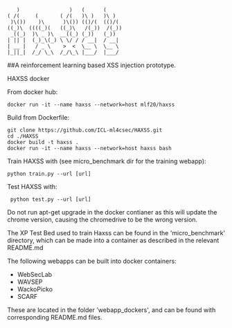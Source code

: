        )                )   (      (     
    ( /(     (       ( /(   )\ )   )\ )  
     )\())    )\      )\()) (()/(  (()/(  
    ((_)\  ((((_)(   ((_)\   /(_))  /(_)) 
     _((_)  )\ _ )\  __((_) (_))   (_))   
    | || |  (_)_\(_) \ \/ / / __|  / __|  
    | __ |   / _ \    >  <  \__ \  \__ \  
    |_||_|  /_/ \_\  /_/\_\ |___/  |___/  

##A reinforcement learning based XSS injection prototype.


HAXSS docker


From docker hub:

	docker run -it --name haxss --network=host mlf20/haxss

Build from Dockerfile:
    
    git clone https://github.com/ICL-ml4csec/HAXSS.git
    cd ./HAXSS
    docker build -t haxss .
    docker run -it --name haxss --network=host haxss bash

Train HAXSS with (see micro_benchmark dir for the training webapp): 

    python train.py --url [url] 

Test HAXSS with:

     python test.py --url [url]



Do not run apt-get upgrade in the docker contianer as this will update the chrome version, causing the chromedrive to be the wrong version.

The XP Test Bed used to train Haxss can be found in the 'micro_benchmark' directory, which can be made into a container as described in the relevant README.md

The following webapps can be built into docker containers:  
- WebSecLab 
- WAVSEP
- WackoPicko   
- SCARF

These are located in the folder 'webapp_dockers', and can be found with corresponding README.md files.
